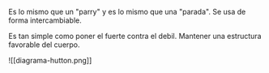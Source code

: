 Es lo mismo que un "parry" y es lo mismo que una "parada". Se usa de forma intercambiable.

Es tan simple como poner el fuerte contra el debil. Mantener una estructura favorable del cuerpo. 

![[diagrama-hutton.png]]